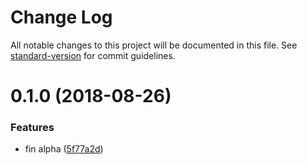 # Change Log

All notable changes to this project will be documented in this file. See [standard-version](https://github.com/conventional-changelog/standard-version) for commit guidelines.

<a name="0.1.0"></a>
# 0.1.0 (2018-08-26)


### Features

* fin alpha ([5f77a2d](https://github.com/gdg/class-iterator/commit/5f77a2d))
